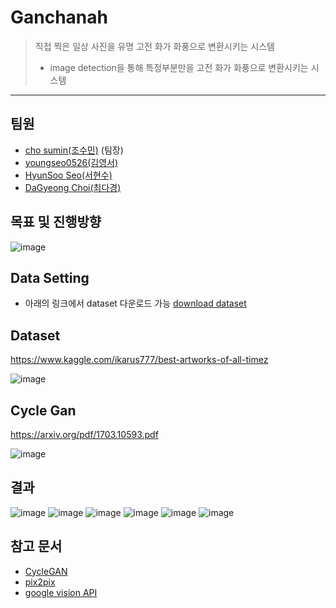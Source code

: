 # Ganchanah

> 직접 찍은 일상 사진을 유명 고전 화가 화풍으로 변환시키는 시스템
> + image detection을 통해 특정부분만을 고전 화가 화풍으로 변환시키는 시스템
----
## 팀원
* [cho sumin(조수민)](https://github.com/00ssum) (팀장)
* [youngseo0526(김영서)](https://github.com/youngseo0526) 
* [HyunSoo Seo(서현수)](https://github.com/hyunsoo41)
* [DaGyeong Choi(최다경)](https://github.com/DaGyeongChoi)

## 목표 및 진행방향
![image](https://user-images.githubusercontent.com/60006301/132284959-fb348b85-bc8e-4d64-bed6-d50b504f9007.png)

## Data Setting
* 아래의 링크에서 dataset 다운로드 가능
[download dataset](https://drive.google.com/drive/folders/1WXKcf5Bu2T_gOwVV4nhUjLSXdCuoO0CJ?usp=sharing)

## Dataset
https://www.kaggle.com/ikarus777/best-artworks-of-all-timez

![image](https://user-images.githubusercontent.com/60006301/132284045-d28c4021-016d-44d7-a315-c1eb47b4d724.png)

## Cycle Gan
https://arxiv.org/pdf/1703.10593.pdf

![image](https://user-images.githubusercontent.com/60006301/132284153-f7f58035-07b1-41b8-93d7-f85227ae96c5.png)

## 결과
![image](https://user-images.githubusercontent.com/60006301/132285023-cb281cc0-eb5f-4032-a5bf-a5ff866119c0.png)
![image](https://user-images.githubusercontent.com/60006301/132285049-e8c50ecb-59c4-4678-a0e9-42b80ff566da.png)
![image](https://user-images.githubusercontent.com/60006301/132285057-96c92278-84dd-4769-9890-27c7776c451c.png)
![image](https://user-images.githubusercontent.com/60006301/132285088-e30555f0-f5bb-4009-b05a-bc5f48f5b0ec.png)
![image](https://user-images.githubusercontent.com/60006301/132285106-2238c957-adf0-48fd-8242-1c847a6cd96b.png)
![image](https://user-images.githubusercontent.com/60006301/132285108-1f662c12-3b1d-48e7-af0f-998c286a8798.png)

## 참고 문서
* [CycleGAN](https://github.com/junyanz/CycleGAN)
* [pix2pix](https://github.com/phillipi/pix2pix)
* [google vision API](https://cloud.google.com/vision/?utm_source=google&utm_medium=cpc&utm_campaign=japac-KR-all-en-dr-bkws-all-super-trial-e-dr-1009882&utm_content=text-ad-none-none-DEV_c-CRE_256591654510-ADGP_Hybrid%20%7C%20BKWS%20-%20EXA%20%7C%20Txt%20~%20AI%20%26%20ML%20~%20Vision%20AI_Vision-google%20vision%20api-KWID_43700023276323313-kwd-312947612586&userloc_1009863-network_g&utm_term=KW_google%20vision%20api&gclid=Cj0KCQjw-NaJBhDsARIsAAja6dO2lbX_2rOJjPGI2cCdwt4jzXt9nj_6CKWq8QFeZx8jiyIpGWr-chYaAo0QEALw_wcB&gclsrc=aw.ds)

